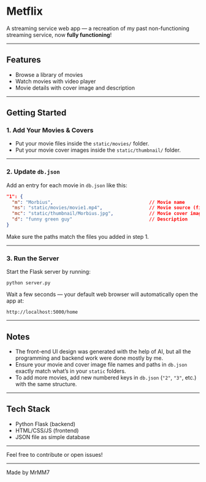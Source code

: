 # Metflix

A streaming service web app — a recreation of my past non-functioning streaming service, now **fully functioning**!

---

## Features

- Browse a library of movies  
- Watch movies with video player  
- Movie details with cover image and description  

---

## Getting Started

### 1. Add Your Movies & Covers

- Put your movie files inside the `static/movies/` folder.  
- Put your movie cover images inside the `static/thumbnail/` folder.  

---

### 2. Update `db.json`

Add an entry for each movie in `db.json` like this:

```json
"1": {
  "m": "Morbius",                                   // Movie name
  "ms": "static/movies/movie1.mp4",                 // Movie source (file path)
  "mc": "static/thumbnail/Morbius.jpg",             // Movie cover image path
  "d": "funny green guy"                            // Description
}
```

Make sure the paths match the files you added in step 1.

---

### 3. Run the Server

Start the Flask server by running:

```
python server.py
```

Wait a few seconds — your default web browser will automatically open the app at:

```
http://localhost:5000/home
```

---

## Notes

- The front-end UI design was generated with the help of AI, but all the programming and backend work were done mostly by me.
- Ensure your movie and cover image file names and paths in `db.json` exactly match what’s in your `static` folders.  
- To add more movies, add new numbered keys in `db.json` (`"2"`, `"3"`, etc.) with the same structure.

---

## Tech Stack

- Python Flask (backend)  
- HTML/CSS/JS (frontend)  
- JSON file as simple database  

---

Feel free to contribute or open issues!

---

Made by MrMM7
